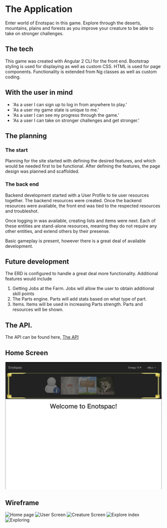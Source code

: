 # The Application

Enter world of Enotspac in this game. Explore through the deserts, mountains, plains and forests as you improve your creature to be able to take on stronger challenges.

## The tech

This game was created with Angular 2 CLI for the front end. Bootstrap styling is used for displaying as well as custom CSS. HTML is used for page components. Functionality is extended from Ng classes as well as custom coding.

## With the user in mind
- 'As a user I can sign up to log in from anywhere to play.'
- 'As a user my game state is unique to me.'
- 'As a user I can see my progress through the game.'
- 'As a user I can take on stronger challenges and get stronger.'

## The planning
### The start
Planning for the site started with defining the desired features, and which would be needed first to be functional. After defining the features, the page design was planned and scaffolded.
### The back end
Backend development started with a User Profile to tie user resources together. The backend resources were created. Once the backend resources were available, the front end was tied to the respected resources and troubleshot.

Once logging in was available, creating lists and items were next. Each of these entities are stand-alone resources, meaning they do not require any other entities, and extend others by their presense.

Basic gameplay is present, however there is a great deal of available development.

## Future development
The ERD is configured to handle a great deal more functionality. Additional features would include
1. Getting Jobs at the Farm. Jobs will allow the user to obtain additional skill points
2. The Parts engine. Parts will add stats based on what type of part.
3. Items. Items will be used in increasing Parts strength. Parts and resources will be shown.

## The API.
The API can be found here, [The API](https://github.com/BrianLM/capstone-api)

## Home Screen

![Home page](https://github.com/BrianLM/capstone-client/blob/master/Site-Snapshot.png)

## Wireframe
![Home page](https://github.com/BrianLM/capstone-client/blob/master/Capstone.001.jpeg)
![User Screen](https://github.com/BrianLM/capstone-client/blob/master/Capstone.002.jpeg)
![Creature Screen](https://github.com/BrianLM/capstone-client/blob/master/Capstone.003.jpeg)
![Explore index](https://github.com/BrianLM/capstone-client/blob/master/Capstone.004.jpeg)
![Exploring](https://github.com/BrianLM/capstone-client/blob/master/Capstone.005.jpeg)
